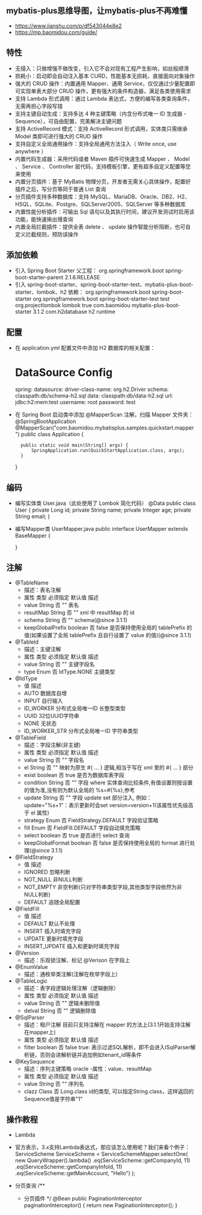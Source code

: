 ## mybatis-plus思维导图，让mybatis-plus不再难懂
- https://www.jianshu.com/p/df543044e8e2
- https://mp.baomidou.com/guide/


## 特性
   - 无侵入：只做增强不做改变，引入它不会对现有工程产生影响，如丝般顺滑
   - 损耗小：启动即会自动注入基本 CURD，性能基本无损耗，直接面向对象操作
   - 强大的 CRUD 操作：内置通用 Mapper、通用 Service，仅仅通过少量配置即可实现单表大部分 CRUD 操作，更有强大的条件构造器，满足各类使用需求
   - 支持 Lambda 形式调用：通过 Lambda 表达式，方便的编写各类查询条件，无需再担心字段写错
   - 支持主键自动生成：支持多达 4 种主键策略（内含分布式唯一 ID 生成器 - Sequence），可自由配置，完美解决主键问题
   - 支持 ActiveRecord 模式：支持 ActiveRecord 形式调用，实体类只需继承 Model 类即可进行强大的 CRUD 操作
   - 支持自定义全局通用操作：支持全局通用方法注入（ Write once, use anywhere ）
   - 内置代码生成器：采用代码或者 Maven 插件可快速生成 Mapper 、 Model 、 Service 、 Controller 层代码，支持模板引擎，更有超多自定义配置等您来使用
   - 内置分页插件：基于 MyBatis 物理分页，开发者无需关心具体操作，配置好插件之后，写分页等同于普通 List 查询
   - 分页插件支持多种数据库：支持 MySQL、MariaDB、Oracle、DB2、H2、HSQL、SQLite、Postgre、SQLServer2005、SQLServer 等多种数据库
   - 内置性能分析插件：可输出 Sql 语句以及其执行时间，建议开发测试时启用该功能，能快速揪出慢查询
   - 内置全局拦截插件：提供全表 delete 、 update 操作智能分析阻断，也可自定义拦截规则，预防误操作

## 添加依赖
- 引入 Spring Boot Starter 父工程：
    <parent>
        <groupId>org.springframework.boot</groupId>
        <artifactId>spring-boot-starter-parent</artifactId>
        <version>2.1.6.RELEASE</version>
        <relativePath/>
    </parent>
- 引入 spring-boot-starter、spring-boot-starter-test、mybatis-plus-boot-starter、lombok、h2 依赖：
    <dependencies>
        <dependency>
            <groupId>org.springframework.boot</groupId>
            <artifactId>spring-boot-starter</artifactId>
        </dependency>
        <dependency>
            <groupId>org.springframework.boot</groupId>
            <artifactId>spring-boot-starter-test</artifactId>
            <scope>test</scope>
        </dependency>
        <dependency>
            <groupId>org.projectlombok</groupId>
            <artifactId>lombok</artifactId>
            <optional>true</optional>
        </dependency>
        <dependency>
            <groupId>com.baomidou</groupId>
            <artifactId>mybatis-plus-boot-starter</artifactId>
            <version>3.1.2</version>
        </dependency>
        <dependency>
            <groupId>com.h2database</groupId>
            <artifactId>h2</artifactId>
            <scope>runtime</scope>
        </dependency>
    </dependencies>
    
## 配置
- 在 application.yml 配置文件中添加 H2 数据库的相关配置：
    # DataSource Config
    spring:
      datasource:
        driver-class-name: org.h2.Driver
        schema: classpath:db/schema-h2.sql
        data: classpath:db/data-h2.sql
        url: jdbc:h2:mem:test
        username: root
        password: test
- 在 Spring Boot 启动类中添加 @MapperScan 注解，扫描 Mapper 文件夹：
    @SpringBootApplication
    @MapperScan("com.baomidou.mybatisplus.samples.quickstart.mapper")
    public class Application {
    
        public static void main(String[] args) {
            SpringApplication.run(QuickStartApplication.class, args);
        }
    }
## 编码
- 编写实体类 User.java（此处使用了 Lombok 简化代码）
  @Data
  public class User {
      private Long id;
      private String name;
      private Integer age;
      private String email;
  }
- 编写Mapper类 UserMapper.java
  public interface UserMapper extends BaseMapper<User> {
  
  }
  
## 注解
- @TableName
  - 描述：表名注解
  - 属性	                 类型	必须指定	默认值	描述
  - value	            String	   否	  ""	表名
  - resultMap	        String	   否	  ""	xml 中 resultMap 的 id
  - schema	            String	   否	  ""	schema(@since 3.1.1)
  - keepGlobalPrefix	boolean    否	false	是否保持使用全局的 tablePrefix 的值(如果设置了全局 tablePrefix 且自行设置了 value 的值)(@since 3.1.1)
- @TableId
  - 描述：主键注解
  - 属性	         类型	必须指定	 默认值	         描述
  - value	    String	   否	  ""	        主键字段名
  - type	    Enum	   否	  IdType.NONE	主键类型
- @IdType
  - 值	            描述
  - AUTO	        数据库自增
  - INPUT	        自行输入
  - ID_WORKER	    分布式全局唯一ID 长整型类型
  - UUID	        32位UUID字符串
  - NONE	        无状态
  - ID_WORKER_STR	分布式全局唯一ID 字符串类型
- @TableField
  - 描述：字段注解(非主键)
  - 属性	类型	必须指定	默认值	描述
  - value	String	否	""	字段名
  - el	String	否	""	映射为原生 #{ ... } 逻辑,相当于写在 xml 里的 #{ ... } 部分
  - exist	boolean	否	true	是否为数据库表字段
  - condition	String	否	""	字段 where 实体查询比较条件,有值设置则按设置的值为准,没有则为默认全局的 %s=#{%s},参考
  - update	String	否	""	字段 update set 部分注入, 例如：update="%s+1"：表示更新时会set version=version+1(该属性优先级高于 el 属性)
  - strategy	Enum	否	FieldStrategy.DEFAULT	字段验证策略
  - fill	Enum	否	FieldFill.DEFAULT	字段自动填充策略
  - select	boolean	否	true	是否进行 select 查询
  - keepGlobalFormat	boolean	否	false	是否保持使用全局的 format 进行处理(@since 3.1.1)
- @FieldStrategy
  - 值	描述
  - IGNORED	忽略判断
  - NOT_NULL	非NULL判断
  - NOT_EMPTY	非空判断(只对字符串类型字段,其他类型字段依然为非NULL判断)
  - DEFAULT	追随全局配置
- @FieldFill
  - 值	描述
  - DEFAULT	默认不处理
  - INSERT	插入时填充字段
  - UPDATE	更新时填充字段
  - INSERT_UPDATE	插入和更新时填充字段
- @Version
  - 描述：乐观锁注解、标记 @Verison 在字段上
- @EnumValue
  - 描述：通枚举类注解(注解在枚举字段上)
- @TableLogic
  - 描述：表字段逻辑处理注解（逻辑删除）
  - 属性	类型	必须指定	默认值	描述
  - value	String	否	""	逻辑未删除值
  - delval	String	否	""	逻辑删除值
- @SqlParser
  - 描述：租户注解 目前只支持注解在 mapper 的方法上(3.1.1开始支持注解在mapper上)
  - 属性	类型	必须指定	默认值	描述
  - filter	boolean	否	false	true: 表示过滤SQL解析，即不会进入ISqlParser解析链，否则会进解析链并追加例如tenant_id等条件
- @KeySequence
  - 描述：序列主键策略 oracle
  -属性：value、resultMap
  - 属性	类型	必须指定	默认值	描述
  - value	String	否	""	序列名
  - clazz	Class	否	Long.class	id的类型, 可以指定String.class，这样返回的Sequence值是字符串"1"
  
 



## 操作教程
- Lambda
- 官方表示，3.x支持Lambda表达式，那应该怎么使用呢？我们来看个例子：
  ServiceScheme ServiceScheme = ServiceSchemeMapper.selectOne(
                  new QueryWrapper<ServiceScheme>().lambda()
                          .eq(ServiceScheme::getCompanyId, 11)
                          .eq(ServiceScheme::getCompanyInfoId, 11)
                          .eq(ServiceScheme::getMainAccount, "Hello")
  );
          
- 分页查询
    /**
     * 分页插件
     */
    @Bean
    public PaginationInterceptor paginationInterceptor() {
        return new PaginationInterceptor();
    }